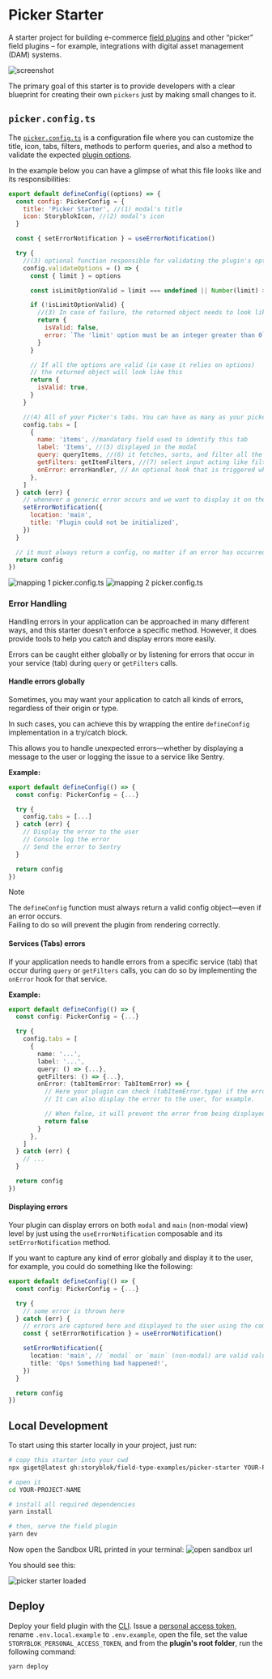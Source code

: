 # Picker Starter

A starter project for building e-commerce [field plugins](https://www.storyblok.com/docs/plugins/field-plugins/introduction) and other “picker” field plugins – for example, integrations with digital asset management (DAM) systems.

![screenshot](./docs/screenshot.png)

The primary goal of this starter is to provide developers with a clear blueprint for creating their own `pickers` just by making small changes to it.

## `picker.config.ts`

The [`picker.config.ts`](./src/picker.config.ts) is a configuration file where you can customize the title, icon, tabs, filters, methods to perform queries, and also a method to validate the expected [plugin options](https://www.storyblok.com/docs/plugins/field-plugins/introduction#options).

In the example below you can have a glimpse of what this file looks like and its responsibilities:

```js
export default defineConfig((options) => {
  const config: PickerConfig = {
    title: 'Picker Starter', //(1) modal's title
    icon: StoryblokIcon, //(2) modal's icon
  }

  const { setErrorNotification } = useErrorNotification()

  try {
    //(3) optional function responsible for validating the plugin's options and showing a warning in case of failure.
    config.validateOptions = () => {
      const { limit } = options

      const isLimitOptionValid = limit === undefined || Number(limit) > 0

      if (!isLimitOptionValid) {
        //(3) In case of failure, the returned object needs to look like this
        return {
          isValid: false,
          error: `The 'limit' option must be an integer greater than 0`,
        }
      }

      // If all the options are valid (in case it relies on options)
      // the returned object will look like this
      return {
        isValid: true,
      }
    }

    //(4) All of your Picker's tabs. You can have as many as your picker needs.
    config.tabs = [
      {
        name: 'items', //mandatory field used to identify this tab
        label: 'Items', //(5) displayed in the modal
        query: queryItems, //(6) it fetches, sorts, and filter all the data for this tab
        getFilters: getItemFilters, //(7) select input acting like filters to the data
        onError: errorHandler, // An optional hook that is triggered whenever an error occurs during data fetching or filter creation
      },
    ]
  } catch (err) {
    // whenever a generic error occurs and we want to display it on the main page
    setErrorNotification({
      location: 'main',
      title: 'Plugin could not be initialized',
    })
  }

  // it must always return a config, no matter if an error has occurred or not.
  return config
})
```

![mapping 1 picker.config.ts](./docs/picker.config-1.png)
![mapping 2 picker.config.ts](./docs/picker.config-2.png)

### Error Handling

Handling errors in your application can be approached in many different ways, and this starter doesn't enforce a specific method. However, it does provide tools to help you catch and display errors more easily.

Errors can be caught either globally or by listening for errors that occur in your service (tab) during `query` or `getFilters` calls.

#### Handle errors globally

Sometimes, you may want your application to catch all kinds of errors, regardless of their origin or type.

In such cases, you can achieve this by wrapping the entire `defineConfig` implementation in a try/catch block.

This allows you to handle unexpected errors—whether by displaying a message to the user or logging the issue to a service like Sentry.

**Example:**

```ts
export default defineConfig(() => {
  const config: PickerConfig = {...}

  try {
    config.tabs = [...]
  } catch (err) {
    // Display the error to the user
    // Console log the error
    // Send the error to Sentry
  }

  return config
})
```

> [!NOTE]
> The `defineConfig` function must always return a valid config object—even if an error occurs.  
> Failing to do so will prevent the plugin from rendering correctly.

#### Services (Tabs) errors

If your application needs to handle errors from a specific service (tab) that occur during `query` or `getFilters` calls, you can do so by implementing the `onError` hook for that service.

**Example:**

```ts
export default defineConfig(() => {
  const config: PickerConfig = {...}

  try {
    config.tabs = [
      {
        name: '...',
        label: '...',
        query: () => {...},
        getFilters: () => {...},
        onError: (tabItemError: TabItemError) => {
          // Here your plugin can check (tabItemError.type) if the error was thrown during `query` or `getFilters` call
          // It can also display the error to the user, for example.

          // When false, it will prevent the error from being displayed to the user using the default behavior.
          return false
        }
      },
    ]
  } catch (err) {
    // ...
  }

  return config
})
```

#### Displaying errors

Your plugin can display errors on both `modal` and `main` (non-modal view) level by just using the `useErrorNotification` composable and its `setErrorNotification` method.

If you want to capture any kind of error globally and display it to the user, for example, you could do something like the following:

```ts
export default defineConfig(() => {
  const config: PickerConfig = {...}

  try {
    // some error is thrown here
  } catch (err) {
    // errors are captured here and displayed to the user using the composable.
    const { setErrorNotification } = useErrorNotification()

    setErrorNotification({
      location: 'main', // `modal` or `main` (non-modal) are valid values.
      title: 'Ops! Something bad happened!',
    })
  }

  return config
})
```

## Local Development

To start using this starter locally in your project, just run:

```sh
# copy this starter into your cwd
npx giget@latest gh:storyblok/field-type-examples/picker-starter YOUR-PROJECT-NAME

# open it
cd YOUR-PROJECT-NAME

# install all required dependencies
yarn install

# then, serve the field plugin
yarn dev
```

Now open the Sandbox URL printed in your terminal:
![open sandbox url](./docs/open-sandbox-url.png)

You should see this:

![picker starter loaded](./docs/loaded-sandbox.png)

## Deploy

Deploy your field plugin with the [CLI](https://www.npmjs.com/package/@storyblok/field-plugin-cli). Issue a [personal access token](https://app.storyblok.com/#/me/account?tab=token), rename `.env.local.example` to `.env.example`, open the file, set the value `STORYBLOK_PERSONAL_ACCESS_TOKEN`, and from the **plugin's root folder**, run the following command:

```shell
yarn deploy
```
